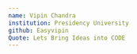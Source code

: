 ```yaml
---
name: Vipin Chandra
institution: Presidency University
github: Easyvipin
Quote: Lets Bring Ideas into CODE
---
```

